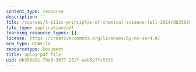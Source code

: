 ```yaml
---
content_type: resource
description: ''
file: /courses/5-111sc-principles-of-chemical-science-fall-2014/db35689170e53677252faeb52ffc5331_r7MO11iMsOQ.pdf
file_type: application/pdf
learning_resource_types: []
license: https://creativecommons.org/licenses/by-nc-sa/4.0/
ocw_type: OCWFile
resourcetype: Document
title: 3play pdf file
uid: db356891-70e5-3677-252f-aeb52ffc5331
---
```

